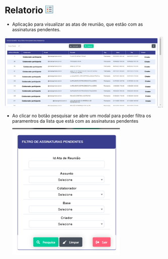 
# Relatorio ![image.png](relatorio_icon.png)

- Aplicação para visualizar as atas de reunião, que estão com as assinaturas pendentes.

![image.png](relata_assinaturas_pendentes.png)

- Ao clicar no botão pesquisar se abre um modal para poder filtra os paramentros da lista que está com as assinaturas pendentes 

    ![image.png](filtro_reuniao_n_assinada.png)
    